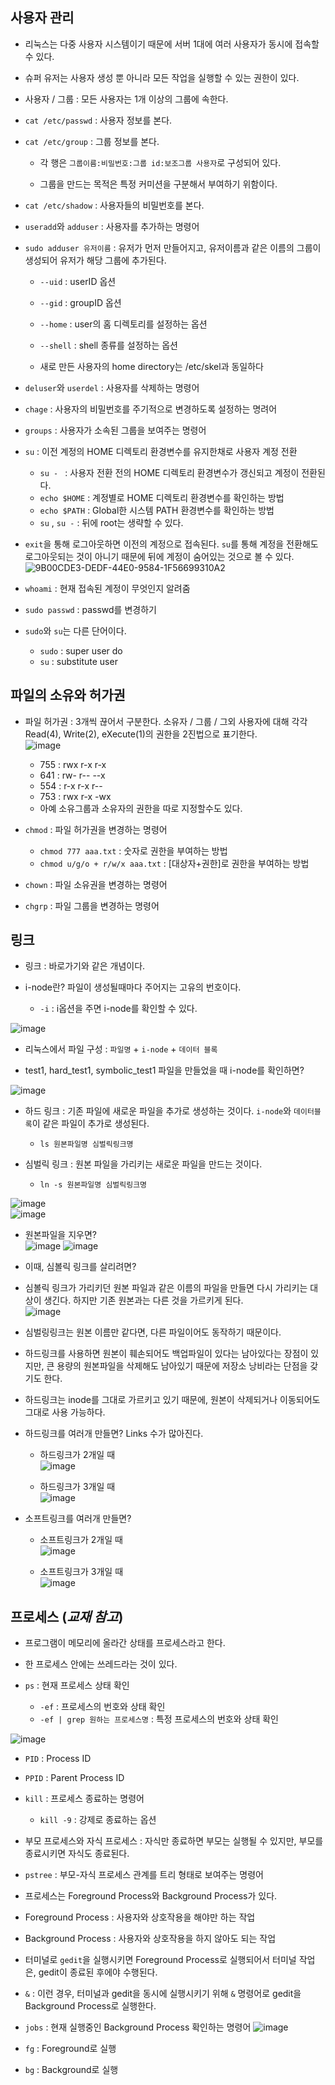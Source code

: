 
## 사용자 관리
- 리눅스는 다중 사용자 시스템이기 때문에 서버 1대에 여러 사용자가 동시에 접속할 수 있다.

- 슈퍼 유저는 사용자 생성 뿐 아니라 모든 작업을 실행할 수 있는 권한이 있다. 

- 사용자 / 그룹 : 모든 사용자는 1개 이상의 그룹에 속한다. 

- `cat /etc/passwd` : 사용자 정보를 본다.

- `cat /etc/group` : 그룹 정보를 본다.

  - 각 행은 `그룹이름:비밀번호:그룹 id:보조그룹 사용자`로 구성되어 있다. 
  
  - 그룹을 만드는 목적은 특정 커미션을 구분해서 부여하기 위함이다. 

- `cat /etc/shadow` : 사용자들의 비밀번호를 본다.

- `useradd`와 `adduser` : 사용자를 추가하는 명령어

- `sudo adduser 유저이름` : 유저가 먼저 만들어지고, 유저이름과 같은 이름의 그룹이 생성되어 유저가 해당 그룹에 추가된다. 
  
  - `--uid` : userID 옵션
  
  - `--gid` : groupID 옵션
  
  - `--home` : user의 홈 디렉토리를 설정하는 옵션
  
  - `--shell` : shell 종류를 설정하는 옵션

  - 새로 만든 사용자의 home directory는 /etc/skel과 동일하다
    
- `deluser`와 `userdel` : 사용자를 삭제하는 명령어

- `chage` : 사용자의 비밀번호를 주기적으로 변경하도록 설정하는 명려어

- `groups` : 사용자가 소속된 그룹을 보여주는 명령어


- `su` : 이전 계정의 HOME 디렉토리 환경변수를 유지한채로 사용자 계정 전환
  - `su - ` :  사용자 전환 전의 HOME 디렉토리 환경변수가 갱신되고 계정이 전환된다. 
  - `echo $HOME` : 계정별로 HOME 디렉토리 환경변수를 확인하는 방법
  - `echo $PATH` : Global한 시스템 PATH 환경변수를 확인하는 방법
  - `su` , `su -` : 뒤에 root는 생략할 수 있다.  
  
- `exit`을 통해 로그아웃하면 이전의 계정으로 접속된다. `su`를 통해 계정을 전환해도 로그아웃되는 것이 아니기 때문에 뒤에 계정이 숨어있는 것으로 볼 수 있다. <br>
![9B00CDE3-DEDF-44E0-9584-1F56699310A2](https://user-images.githubusercontent.com/77392444/113230215-7f835400-92d3-11eb-8eab-7b153ce29726.jpeg)


- `whoami` : 현재 접속된 계정이 무엇인지 알려줌

- `sudo passwd` : passwd를 변경하기

- `sudo`와 `su`는 다른 단어이다.
    - `sudo` : super user do
    - `su` : substitute user


## 파일의 소유와 허가권

- 파일 허가권 : 3개씩 끊어서 구분한다. 소유자 / 그룹 / 그외 사용자에 대해 각각 Read(4), Write(2), eXecute(1)의 권한을 2진법으로 표기한다. <br>
![image](https://user-images.githubusercontent.com/77392444/113228610-35e53a00-92d0-11eb-86ae-abb08bc0cf90.png)
  - 755 : rwx r-x r-x
  - 641 : rw- r-- --x
  - 554 : r-x r-x r--
  - 753 : rwx r-x -wx
  - 아예 소유그룹과 소유자의 권한을 따로 지정할수도 있다.

- `chmod` : 파일 허가권을 변경하는 명령어
  - `chmod 777 aaa.txt` : 숫자로 권한을 부여하는 방법
  - `chmod u/g/o + r/w/x aaa.txt` : [대상자+권한]로 권한을 부여하는 방법


- `chown` : 파일 소유권을 변경하는 명령어

- `chgrp` : 파일 그룹을 변경하는 명령어

## 링크

- 링크 : 바로가기와 같은 개념이다.

- i-node란? 파일이 생성될때마다 주어지는 고유의 번호이다.
  - `-i` : i옵션을 주면 i-node를 확인할 수 있다.

![image](https://user-images.githubusercontent.com/77392444/113235382-e443ac00-92dd-11eb-83a0-04325b4481a9.png) <br>

- 리눅스에서 파일 구성 : `파일명` + `i-node` + `데이터 블록`


- test1, hard_test1, symbolic_test1 파일을 만들었을 때 i-node를 확인하면?

![image](https://user-images.githubusercontent.com/77392444/113235979-f6721a00-92de-11eb-9faa-e3c11782a2e6.png) <br>

- 하드 링크 : 기존 파일에 새로운 파일을 추가로 생성하는 것이다. `i-node`와 `데이터블록`이 같은 파일이 추가로 생성된다.
  - `ls 원본파일명 심벌릭링크명`

- 심벌릭 링크 : 원본 파일을 가리키는 새로운 파일을 만드는 것이다. 
  - `ln -s 원본파일명 심벌릭링크명`<br>


![image](https://user-images.githubusercontent.com/77392444/113234342-0d633d00-92dc-11eb-9d51-371a27bf213d.png) <br>
![image](https://user-images.githubusercontent.com/77392444/113234434-371c6400-92dc-11eb-889e-4b7321ba3fab.png)<br>

- 원본파일을 지우면?<br>
![image](https://user-images.githubusercontent.com/77392444/113234565-7c409600-92dc-11eb-9fc7-2cd5a9789851.png)
![image](https://user-images.githubusercontent.com/77392444/113234596-92e6ed00-92dc-11eb-99ac-faeb0137d4c5.png)

- 이때, 심볼릭 링크를 살리려면? 

- 심볼릭 링크가 가리키던 원본 파일과 같은 이름의 파일을 만들면 다시 가리키는 대상이 생긴다. 하지만 기존 원본과는 다른 것을 가르키게 된다. <br>
![image](https://user-images.githubusercontent.com/77392444/113234707-bf9b0480-92dc-11eb-8fde-3e08bef7de07.png)

- 심벌링링크는 원본 이름만 같다면, 다른 파일이어도 동작하기 때문이다. 

- 하드링크를 사용하면 원본이 훼손되어도 백업파일이 있다는 남아있다는 장점이 있지만, 큰 용량의 원본파일을 삭제해도 남아있기 때문에 저장소 낭비라는 단점을 갖기도 한다. 

- 하드링크는 inode를 그대로 가르키고 있기 때문에, 원본이 삭제되거나 이동되어도 그대로 사용 가능하다. 


- 하드링크를 여러개 만들면? Links 수가 많아진다.
  - 하드링크가 2개일 때<br>
![image](https://user-images.githubusercontent.com/77392444/113236287-8d3ed680-92df-11eb-9610-02e9a2b88230.png)

  - 하드링크가 3개일 때<br>
![image](https://user-images.githubusercontent.com/77392444/113236384-b495a380-92df-11eb-8361-c0131bcd6708.png)


- 소프트링크를 여러개 만들면?
  - 소프트링크가 2개일 때<br>
![image](https://user-images.githubusercontent.com/77392444/113236580-16560d80-92e0-11eb-838f-a105ff61e4e5.png)

  - 소프트링크가 3개일 때<br>
![image](https://user-images.githubusercontent.com/77392444/113242460-047a6780-92ec-11eb-945d-e8d1308672ad.png)


## 프로세스 (*교재 참고*)

- 프로그램이 메모리에 올라간 상태를 프로세스라고 한다.

- 한 프로세스 안에는 쓰레드라는 것이 있다. 



- `ps` : 현재 프로세스 상태 확인
  - `-ef` : 프로세스의 번호와 상태 확인
  - `-ef | grep 원하는 프로세스명` : 특정 프로세스의 번호와 상태 확인

![image](https://user-images.githubusercontent.com/77392444/113243511-1d841800-92ee-11eb-9b2b-9cfaf8455dfb.png)
  - `PID` : Process ID
  - `PPID` : Parent Process ID


- `kill` : 프로세스 종료하는 명령어
  - `kill -9` : 강제로 종료하는 옵션


- 부모 프로세스와 자식 프로세스 : 자식만 종료하면 부모는 실행될 수 있지만, 부모를 종료시키면 자식도 종료된다.

- `pstree` : 부모-자식 프로세스 관계를 트리 형태로 보여주는 명령어


- 프로세스는 Foreground Process와 Background Process가 있다. 

- Foreground Process : 사용자와 상호작용을 해야만 하는 작업

- Background Process : 사용자와 상호작용을 하지 않아도 되는 작업

- 터미널로 `gedit`을 실행시키면 Foreground Process로 실행되어서 터미널 작업은, gedit이 종료된 후에야 수행된다. 

- `&` : 이런 경우, 터미널과 gedit을 동시에 실행시키기 위해 `&` 명령어로 gedit을 Background Process로 실행한다. 

- `jobs` : 현재 실행중인 Background Process 확인하는 명령어
![image](https://user-images.githubusercontent.com/77392444/113245129-44901900-92f1-11eb-8b76-40c776ccd788.png)

- `fg` : Foreground로 실행 

- `bg` : Background로 실행
